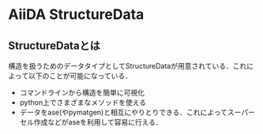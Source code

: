 # AiiDA StructureData

## StructureDataとは

構造を扱うためのデータタイプとしてStructureDataが用意されている．これによって以下のことが可能になっている．

- コマンドラインから構造を簡単に可視化
- python上でさまざまなメソッドを使える
- データをase(やpymatgen)と相互にやりとりできる．これによってスーパーセル作成などがaseを利用して容易に行える．